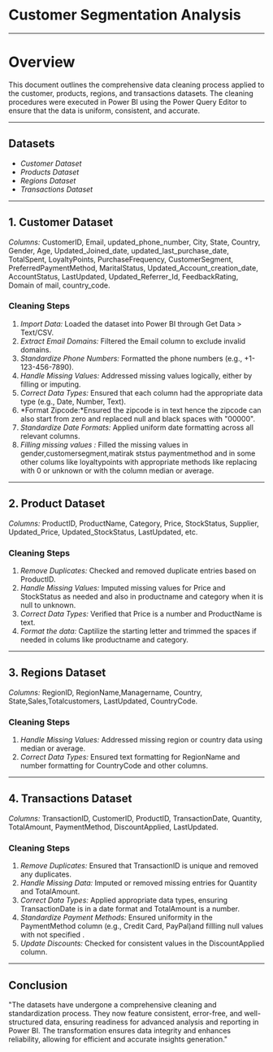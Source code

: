# Customer Segmentation Analysis

---

# Overview

This document outlines the comprehensive data cleaning process applied to the customer, products, regions, and transactions datasets. The cleaning procedures were executed in Power BI using the Power Query Editor to ensure that the data is uniform, consistent, and accurate.

---

## Datasets
- *Customer Dataset*
- *Products Dataset*
- *Regions Dataset*
- *Transactions Dataset*

---

## 1. Customer Dataset 

*Columns:* CustomerID, Email, updated_phone_number, City, State, Country, Gender, Age, Updated_Joined_date, updated_last_purchase_date, TotalSpent, LoyaltyPoints, PurchaseFrequency, CustomerSegment, PreferredPaymentMethod, MaritalStatus, Updated_Account_creation_date, AccountStatus, LastUpdated, Updated_Referrer_Id, FeedbackRating, Domain of mail, country_code.

### Cleaning Steps
1. *Import Data:* Loaded the dataset into Power BI through Get Data > Text/CSV.
2. *Extract Email Domains:* Filtered the Email column to exclude invalid domains.
3. *Standardize Phone Numbers:* Formatted the phone numbers  (e.g., +1-123-456-7890).
4. *Handle Missing Values:* Addressed missing values logically, either by filling or imputing.
5. *Correct Data Types:* Ensured that each column had the appropriate data type (e.g., Date, Number, Text).
6. *Format Zipcode:*Ensured the zipcode is in text hence the zipcode can also start from zero and replaced null and black spaces with "00000".
7. *Standardize Date Formats:* Applied uniform date formatting across all relevant columns.
8. *Filling missing values :* Filled the missing values in gender,customersegment,matirak ststus paymentmethod and in some other colums like loyaltypoints with appropriate methods like replacing with 0 or unknown or with the column median or average.

---

## 2. Product Dataset
*Columns:* ProductID, ProductName, Category, Price, StockStatus, Supplier, Updated_Price, Updated_StockStatus, LastUpdated, etc.

### Cleaning Steps
1. *Remove Duplicates:* Checked  and removed duplicate entries based on ProductID.
2. *Handle Missing Values:* Imputed missing values for Price and StockStatus as needed and also in productname and category when it is null to unknown.
3. *Correct Data Types:* Verified that Price is a number and ProductName is text.
4. *Format the data:* Captilize the starting letter and trimmed the spaces if needed in colums like productname and category.

---

## 3. Regions Dataset 

*Columns:* RegionID, RegionName,Managername, Country, State,Sales,Totalcustomers, LastUpdated, CountryCode.

### Cleaning Steps
1. *Handle Missing Values:* Addressed missing region or country data using median or average.
2. *Correct Data Types:* Ensured text formatting for RegionName and number formatting for CountryCode and other columns.
  
---

## 4. Transactions Dataset

*Columns:* TransactionID, CustomerID, ProductID, TransactionDate, Quantity, TotalAmount, PaymentMethod, DiscountApplied, LastUpdated.

### Cleaning Steps
1. *Remove Duplicates:* Ensured that TransactionID is unique and removed any duplicates.
2. *Handle Missing Data:* Imputed or removed missing entries for Quantity and TotalAmount.
3. *Correct Data Types:* Applied appropriate data types, ensuring TransactionDate is in a date format and TotalAmount is a number.
4. *Standardize Payment Methods:* Ensured uniformity in the PaymentMethod column (e.g., Credit Card, PayPal)and fillling null values with not specified .
5. *Update Discounts:* Checked for consistent values in the DiscountApplied column.

---

## Conclusion

"The datasets have undergone a comprehensive cleaning and standardization process. They now feature consistent, error-free, and well-structured data, ensuring readiness for advanced analysis and reporting in Power BI. The transformation ensures data integrity and enhances reliability, allowing for efficient and accurate insights generation."

